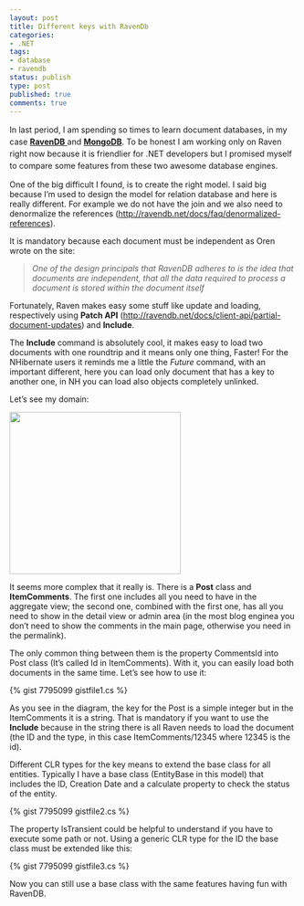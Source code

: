```yaml
---
layout: post
title: Different keys with RavenDb
categories:
- .NET
tags:
- database
- ravendb
status: publish
type: post
published: true
comments: true
---
```

<span style="line-height: 1.5em;">In last period, I am spending so times to learn document databases, in my case <a title="RavenDB" href="http://ravendb.net/" target="_blank"><strong>RavenDB</strong> </a>and <a title="MongoDB" href="http://www.mongodb.org/" target="_blank"><strong>MongoDB</strong></a>. To be honest I am working only on Raven right now because it is friendlier for .NET developers but I promised myself to compare some features from these two awesome database engines</span>.

One of the big difficult I found, is to create the right model. I said big because I’m used to design the model for relation database and here is really different. For example we do not have the join and we also need to denormalize the references (<a href="http://ravendb.net/docs/faq/denormalized-references">http://ravendb.net/docs/faq/denormalized-references</a>).

It is mandatory because each document must be independent as Oren wrote on the site:
<blockquote><em>One of the </em><em>design principals that RavenDB adheres to is the idea that documents are independent, that all the data required to process a document is stored within the document itself</em></blockquote>
Fortunately, Raven makes easy some stuff like update and loading, respectively using <strong>Patch API</strong> (<a href="http://ravendb.net/docs/client-api/partial-document-updates">http://ravendb.net/docs/client-api/partial-document-updates</a>) and <strong>Include</strong>.

The <strong>Include</strong> command is absolutely cool, it makes easy to load two documents with one roundtrip and it means only one thing, Faster!
For the NHibernate users it reminds me a little the <em>Future</em> command, with an important different, here you can load only document that has a key to another one, in NH you can load also objects completely unlinked.

Let’s see my domain:

<a href="{{ site.url }}/assets/2012/11/domain.png"><img class="aligncenter size-medium wp-image-749" title="domain" alt="" src="{{ site.url }}/assets/2012/11/domain-300x284.png" width="300" height="284" /></a>

It seems more complex that it really is. There is a <strong>Post</strong> class and <strong>ItemComments</strong>. The first one includes all you need to have in the aggregate view; the second one, combined with the first one, has all you need to show in the detail view or admin area (in the most blog enginea you don’t need to show the comments in the main page, otherwise you need in the permalink).

The only common thing between them is the property CommentsId into Post class (It’s called Id in ItemComments). With it, you can easily load both documents in the same time.
Let’s see how to use it:

{% gist 7795099 gistfile1.cs %}

As you see in the diagram, the key for the Post is a simple integer but in the ItemComments it is a string. That is mandatory if you want to use the <strong>Include</strong> because in the string there is all Raven needs to load the document (the ID and the type, in this case ItemComments/12345 where 12345 is the id).

Different CLR types for the key means to extend the base class for all entities. Typically I have a base class (EntityBase in this model) that includes the ID, Creation Date and a calculate property to check the status of the entity.

{% gist 7795099 gistfile2.cs %}

The property IsTransient could be helpful to understand if you have to execute some path or not.
Using a generic CLR type for the ID the base class must be extended like this:

{% gist 7795099 gistfile3.cs %}

Now you can still use a base class with the same features having fun with RavenDB.
